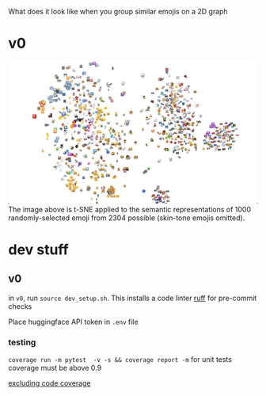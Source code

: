 What does it look like when you group similar emojis on a 2D graph

# v0
![v0 t-SNE of semantic embedding](./v0/screenshots/1000_random.png)
The image above is t-SNE applied to the semantic representations of 1000 randomly-selected emoji from 2304 possible (skin-tone emojis omitted).

# dev stuff
## v0
in `v0`, run `source dev_setup.sh`. This installs a code linter [ruff](https://github.com/astral-sh/ruff) for pre-commit checks

Place huggingface API token in `.env` file

### testing
`coverage run -m pytest  -v -s && coverage report -m`
for unit tests coverage must be above 0.9

[excluding code coverage](https://coverage.readthedocs.io/en/latest/excluding.htmlhttps://coverage.readthedocs.io/en/latest/excluding.html)
